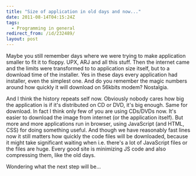 ```yaml
---
title: "Size of application in old days and now..."
date: 2011-08-14T04:15:24Z
tags:
  - Programming in general
redirect_from: /id/232489/
layout: post
---
```

Maybe you still remember days where we were trying to make application smaller to fit it to floppy. UPX, ARJ and all this stuff. Then the internet came and the limits were transformed to to application size itself, but to a download time of the installer. Yes in these days every application had installer, even the simplest one. And do you remember the magic numbers around how quickly it will download on 56kbits modem? Nostalgia.

And I think the history repeats self now. Obviously nobody cares how big the application is if it's distributed on CD or DVD, it's big enough. Same for download. In fact I think only few of you are using CDs/DVDs now. It's easier to download the image from internet (or the application itself). But more and more applications run in browser, using JavaScript (and HTML, CSS) for doing something useful. And though we have reasonably fast lines now it still matters how quickly the code files will be downloaded, because it might take significant waiting when i.e. there's a lot of JavaScript files or the files are huge. Every good site is minimizing JS code and also compressing them, like the old days.

Wondering what the next step will be...